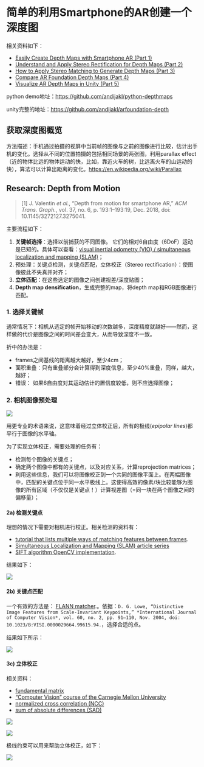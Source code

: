 # 简单的利用Smartphone的AR创建一个深度图

相关资料如下：

- [Easily Create Depth Maps with Smartphone AR (Part 1)](https://www.andreasjakl.com/easily-create-depth-maps-with-smartphone-ar-part-1/)
- [Understand and Apply Stereo Rectification for Depth Maps (Part 2)](https://www.andreasjakl.com/understand-and-apply-stereo-rectification-for-depth-maps-part-2/)
- [How to Apply Stereo Matching to Generate Depth Maps (Part 3)](https://www.andreasjakl.com/how-to-apply-stereo-matching-to-generate-depth-maps-part-3/)
- [Compare AR Foundation Depth Maps (Part 4)](https://www.andreasjakl.com/compare-ar-foundation-depth-maps-part-4/)
- [Visualize AR Depth Maps in Unity (Part 5)](https://www.andreasjakl.com/visualize-ar-depth-maps-in-unity-part-5/)

python demo地址：https://github.com/andijakl/python-depthmaps

unity完整的地址：https://github.com/andijakl/arfoundation-depth

## 获取深度图概览

方法描述：手机通过拍摄的视屏中当前帧的图像与之前的图像进行比较，估计出手机的变化。选择从不同的位置拍摄的包括相同场景的两张图，利用parallax effect（近的物体比远的物体运动的快，比如，靠近火车的树，比远离火车的山运动的快），算法可以计算出距离的变化。https://en.wikipedia.org/wiki/Parallax

## Research: Depth from Motion

> [1] J. Valentin *et al.*, “Depth from motion for smartphone AR,” *ACM Trans. Graph.*, vol. 37, no. 6, p. 193:1–193:19, Dec. 2018, doi: 10.1145/3272127.3275041.

主要流程如下：

1. **关键帧选择**：选择以前捕获的不同图像。 它们的相对6自由度（6DoF）运动是已知的。具体可以查看：[visual inertial odometry (VIO) / simultaneous localization and mapping (SLAM)](https://www.andreasjakl.com/basics-of-ar-slam-simultaneous-localization-and-mapping/)；
2. 预处理：关键点检测，关键点匹配，立体校正（Stereo rectification）：使图像彼此不失真并对齐；
3. **立体匹配**：在这些选定的图像之间创建视差/深度贴图；
4. **Depth map densification**，生成完整的map，将depth map和RGB图像进行匹配。

### 1. 选择关键帧

通常情况下：相机从选定的帧开始移动的次数越多，深度精度就越好——然而，这样做的代价是图像之间的时间差会变大，从而导致深度不一致。 

折中的办法是：

- frames之间基线的距离越大越好，至少4cm；
- 面积重叠：只有重叠部分会计算得到深度信息，至少40%重叠，同样，越大，越好；
- 错误： 如果6自由度对其运动估计的置信度较低，则不应选择图像；

### 2. 相机图像预处理

![](https://www.andreasjakl.com/wp-content/uploads/2020/12/05-AR-App-Development-Google-ARCore-Depth-01-1024x576.png)

用更专业的术语来说，这意味着经过立体校正后，所有的极线(*epipolar lines*)都平行于图像的水平轴。

为了实现立体校正，需要处理的任务有：

- 检测每个图像的关键点；
- 确定两个图像中都有的关键点，以及对应关系，计算reprojection matrices；
- 利用这些信息，我们可以将图像校正到一个共同的图像平面上。在两幅图像中，匹配的关键点位于同一水平极线上。这使得高效的像素/块比较能够为图像的所有区域（不仅仅是关键点！）计算视差图（=同一块在两个图像之间的偏移量）；

#### 2a) 检测关键点

理想的情况下需要对相机进行校正。相关检测的资料有：

- [tutorial that lists multiple ways of matching features between frames](https://docs.opencv.org/master/dc/dc3/tutorial_py_matcher.html).
-  [Simultaneous Localization and Mapping (SLAM) article series](https://www.andreasjakl.com/basics-of-ar-slam-simultaneous-localization-and-mapping/)
- [SIFT algorithm OpenCV implementation](https://docs.opencv.org/master/da/df5/tutorial_py_sift_intro.html).

结果如下：

![](https://www.andreasjakl.com/wp-content/uploads/2020/11/sift_keypoints.png)

#### 2b) 关键点匹配

一个有效的方法是： [FLANN matcher](https://github.com/mariusmuja/flann).。依据：`D. G. Lowe, “Distinctive Image Features from Scale-Invariant Keypoints,” *International Journal of Computer Vision*, vol. 60, no. 2, pp. 91–110, Nov. 2004, doi: 10.1023/B:VISI.0000029664.99615.94.`，选择合适的点。

结果如下所示：

![](https://www.andreasjakl.com/wp-content/uploads/2020/11/keypoint_matches-1024x384.png)

#### 3c) 立体校正

相关资料：

- [fundamental matrix](https://en.wikipedia.org/wiki/Fundamental_matrix_(computer_vision)) 
- [“Computer Vision” course of the Carnegie Mellon University](https://www.cs.cmu.edu/~16385/) 
- [normalized cross correlation (NCC)](https://en.wikipedia.org/wiki/Cross-correlation#Normalized_cross-correlation_(NCC))
- [sum of absolute differences (SAD)](https://en.wikipedia.org/wiki/Sum_of_absolute_differences)

![](https://www.andreasjakl.com/wp-content/uploads/2020/11/epipolar_geometry_1-1024x576.png)

![](https://www.andreasjakl.com/wp-content/uploads/2020/11/epipolar_geometry_2.png)

极线约束可以用来帮助立体校正，如下：

![](https://www.andreasjakl.com/wp-content/uploads/2020/11/epipolar_constraint-1024x576.png)

